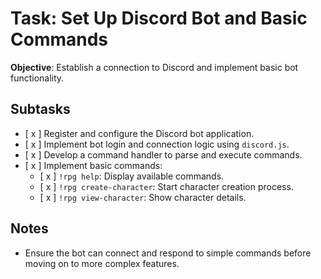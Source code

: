 # Task: Set Up Discord Bot and Basic Commands

**Objective**: Establish a connection to Discord and implement basic bot functionality.

## Subtasks

- [ x ] Register and configure the Discord bot application.
- [ x ] Implement bot login and connection logic using `discord.js`.
- [ x ] Develop a command handler to parse and execute commands.
- [ x ] Implement basic commands:
    - [ x ] `!rpg help`: Display available commands.
    - [ x ] `!rpg create-character`: Start character creation process.
    - [ x ] `!rpg view-character`: Show character details.

## Notes

- Ensure the bot can connect and respond to simple commands before moving on to more complex features.